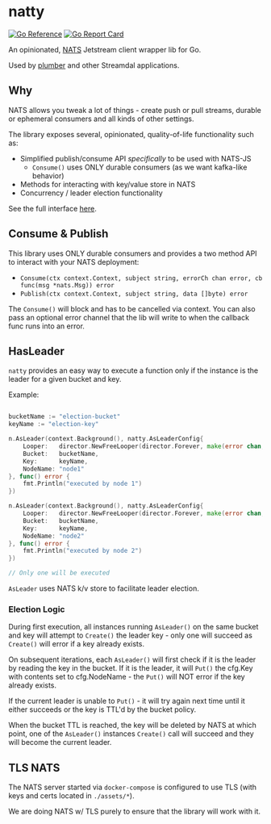 natty
=====
[![Go Reference](https://pkg.go.dev/badge/github.com/streamdal/natty.svg)](https://pkg.go.dev/github.com/streamdal/natty)
[![Go Report Card](https://goreportcard.com/badge/github.com/streamdal/natty)](https://goreportcard.com/report/github.com/streamdal/natty)

An opinionated, [NATS](https://nats.io) Jetstream client wrapper lib for Go.

Used by [plumber](https://github.com/streamdal/plumber) and other Streamdal applications.

## Why

NATS allows you tweak a lot of things - create push or pull streams, durable or
ephemeral consumers and all kinds of other settings.

The library exposes several, opinionated, quality-of-life functionality such as:

* Simplified publish/consume API *specifically* to be used with NATS-JS
    * `Consume()` uses ONLY durable consumers (as we want kafka-like behavior)
* Methods for interacting with key/value store in NATS
* Concurrency / leader election functionality

See the full interface [here](https://pkg.go.dev/github.com/streamdal/natty#INatty).

## Consume & Publish

This library uses ONLY durable consumers and provides a two method API to interact
with your NATS deployment:

* `Consume(ctx context.Context, subject string, errorCh chan error, cb func(msg *nats.Msg)) error`
* `Publish(ctx context.Context, subject string, data []byte) error`

The `Consume()` will block and has to be cancelled via context. You can also
pass an optional error channel that the lib will write to when the callback func
runs into an error.

## HasLeader

`natty` provides an easy way to execute a function only if the instance is the
leader for a given bucket and key.

Example:
```go

bucketName := "election-bucket"
keyName := "election-key"

n.AsLeader(context.Background(), natty.AsLeaderConfig{
	Looper:   director.NewFreeLooper(director.Forever, make(error chan, 1)),
	Bucket:   bucketName,
	Key:      keyName,
	NodeName: "node1"
}, func() error {
	fmt.Println("executed by node 1")
})

n.AsLeader(context.Background(), natty.AsLeaderConfig{
	Looper:   director.NewFreeLooper(director.Forever, make(error chan, 1)),
    Bucket:   bucketName, 
    Key:      keyName,
    NodeName: "node2"
}, func() error {
    fmt.Println("executed by node 2")
})

// Only one will be executed
```

`AsLeader` uses NATS k/v store to facilitate leader election.

### Election Logic

During first execution, all instances running `AsLeader()` on the same bucket 
and key will attempt to `Create()` the leader key - only one will succeed as 
`Create()` will error if a key already exists.

On subsequent iterations, each `AsLeader()` will first check if it is the leader
by reading the key in the bucket. If it is the leader, it will `Put()` the 
cfg.Key with contents set to cfg.NodeName - the `Put()` will NOT error if the 
key already exists.

If the current leader is unable to `Put()` - it will try again next time until
it either succeeds or the key is TTL'd by the bucket policy.

When the bucket TTL is reached, the key will be deleted by NATS at which point,
one of the `AsLeader()` instances `Create()` call will succeed and they will
become the current leader.

## TLS NATS

The NATS server started via `docker-compose` is configured to use TLS (with keys
and certs located in `./assets/*`).

We are doing NATS w/ TLS purely to ensure that the library will work with it.
